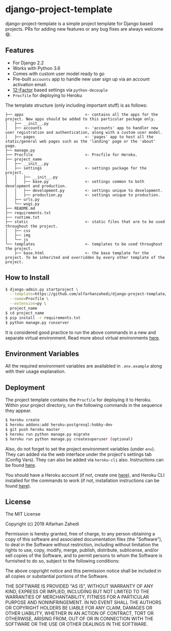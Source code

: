 # django-project-template

django-project-template is a simple project template for Django based projects. 
PRs for adding new features or any bug fixes are always welcome :smile:.

## Features
- For Django 2.2
- Works with Python 3.6
- Comes with custom user model ready to go
- Pre-built `accounts` app to handle new user sign up via an account activation email.
- [12-Factor](https://12factor.net/) based settings via `python-decouple`
- `Procfile` for deploying to Heroku 

The template structure (only including important stuff) is as follows:
```
├── apps                           <- contains all the apps for the project. New apps should be added to this particular package only.
│   ├── __init__.py
│   ├── accounts                   <- 'accounts' app to handler new user registration and authentication, along with a custom user model.
│   ├── pages                      <- 'pages' app to host all the static/general web pages such as the 'landing' page or the 'about' page.
├── manage.py
├── Procfile                       <- Procfile for Heroku.
├── project_name
│   ├── __init__.py
│   ├── settings                   <- settings package for the project.
│   │   ├── __init__.py
│   │   ├── base.py                <- settings common to both development and production.            
│   │   ├── development.py         <- settings unique to development.
│   │   ├── production.py          <- settings unique to production.
│   ├── urls.py
│   └── wsgi.py
├── README.md
├── requirements.txt
├── runtime.txt
├── static                         <- static files that are to be used throughout the project.
│   ├── css
│   ├── img
│   └── js
└── templates                      <- templates to be used throughout the project.
    ├── base.html                  <- the base template for the project. To be inherited and overridden by every other template of the project. 
```
## How to Install
```bash
$ django-admin.py startproject \
  --template=https://github.com/alfarhanzahedi/django-project-template/archive/master.zip \
  --name=Procfile \
  --extension=py \
  project_name
$ cd project_name
$ pip install -r requirements.txt
$ python manage.py runserver
```
It is considered good practice to run the above commands in a new and separate virtual environment. Read more about virtual environments [here](https://realpython.com/python-virtual-environments-a-primer/).

## Environment Variables

All the required environment variables are availabled in `.env.example` along with their usage explanation.

## Deployment
The project template contains the `Procfile` for deploying it to Heroku.
Within your project directory, run the following commands in the sequence they appear. 
```bash
$ heroku create
$ heroku addons:add heroku-postgresql:hobby-dev
$ git push heroku master
$ heroku run python manage.py migrate
$ heroku run python manage.py createsuperuser (optional)
```
Also, do not forget to set the project environment variables (under `env`). They can added via the web interface under the project's settings tab (Config Vars). They can also be added via `heroku-cli` also. Instructions can be found [here](https://devcenter.heroku.com/articles/config-vars).  

You should have a Heroku account (if not, create one [here](https://heroku.com/)), and Heroku CLI installed for the commands to work (if not, installation instructions can be found [here](https://devcenter.heroku.com/articles/heroku-cli)).

## License
The MIT License

Copyright (c) 2019 Alfarhan Zahedi

Permission is hereby granted, free of charge, to any person obtaining a copy of this software and associated documentation files (the "Software"), to deal in the Software without restriction, including without limitation the rights to use, copy, modify, merge, publish, distribute, sublicense, and/or sell copies of the Software, and to permit persons to whom the Software is furnished to do so, subject to the following conditions:

The above copyright notice and this permission notice shall be included in all copies or substantial portions of the Software.

THE SOFTWARE IS PROVIDED "AS IS", WITHOUT WARRANTY OF ANY KIND, EXPRESS OR IMPLIED, INCLUDING BUT NOT LIMITED TO THE WARRANTIES OF MERCHANTABILITY, FITNESS FOR A PARTICULAR PURPOSE AND NONINFRINGEMENT. IN NO EVENT SHALL THE AUTHORS OR COPYRIGHT HOLDERS BE LIABLE FOR ANY CLAIM, DAMAGES OR OTHER LIABILITY, WHETHER IN AN ACTION OF CONTRACT, TORT OR OTHERWISE, ARISING FROM, OUT OF OR IN CONNECTION WITH THE SOFTWARE OR THE USE OR OTHER DEALINGS IN THE SOFTWARE.